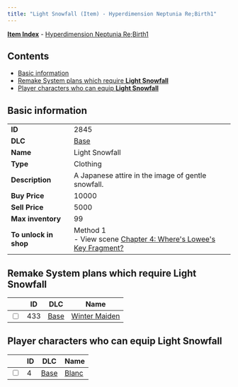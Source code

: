 ```yaml
---
title: "Light Snowfall (Item) - Hyperdimension Neptunia Re;Birth1"
---
```


[**Item Index**](/neptunia/rb1/item/index.html) - [Hyperdimension Neptunia Re;Birth1](/neptunia/rb1)

## Contents

- [Basic information](#basic-information)
- [Remake System plans which require **Light Snowfall**](#remake-system-plans-which-require-light-snowfall)
- [Player characters who can equip **Light Snowfall**](#player-characters-who-can-equip-light-snowfall)

## Basic information

|   |   |
| -- | -- |
| **ID** | 2845 |
| **DLC** | [Base](/neptunia/rb1/dlc/1-base.html) |
| **Name** | Light Snowfall |
| **Type** | Clothing |
| **Description** | A Japanese attire in the image of gentle snowfall. |
| **Buy Price** | 10000 |
| **Sell Price** | 5000 |
| **Max inventory** | 99 |
| **To unlock in shop** | Method 1<br />- View scene [Chapter 4: Where's Lowee's Key Fragment?](/neptunia/rb1/scene/1-410-chapter-4-wheres-lowees-key-fragment.html) |


## Remake System plans which require **Light Snowfall**

|    | ID | DLC | Name |
| -- | -- | --- | ---- |
| <input type="checkbox" id="rb1-quest-1-433" class="trackbox" /> | 433 | [Base](/neptunia/rb1/dlc/1-base.html) | [Winter Maiden](/neptunia/rb1/quest/1-433-winter-maiden.html) |


## Player characters who can equip **Light Snowfall**

|    | ID | DLC | Name |
| -- | -- | --- | ---- |
| <input type="checkbox" id="rb1-player-1-4" class="trackbox" /> | 4 | [Base](/neptunia/rb1/dlc/1-base.html) | [Blanc](/neptunia/rb1/player/1-4-blanc.html) |
